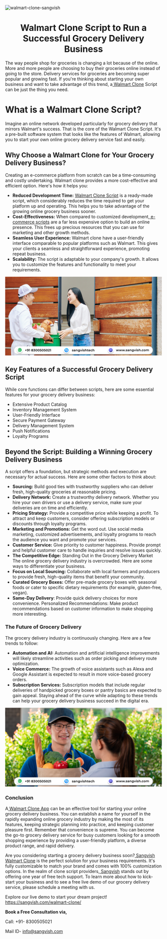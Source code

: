 ![walmart-clone-sangvish](https://github.com/sangvishtechnologies/walmart-clone/assets/161323540/aed43334-5002-4e43-8cd4-886a4010ad99)


<h1 align="center"> Walmart Clone Script to Run a Successful Grocery Delivery Business </h1>


The way people shop for groceries is changing a lot because of the online. More and more people are choosing to buy their groceries online instead of going to the store. Delivery services for groceries are becoming super popular and growing fast. If you're thinking about starting your own business and want to take advantage of this trend, a[ Walmart Clone](https://sangvish.com/walmart-clone/) Script can be just the thing you need.
# What is a Walmart Clone Script?
Imagine an online network developed particularly for grocery delivery that mirrors Walmart's success. That is the core of the Walmart Clone Script. It's a pre-built software system that looks like the features of Walmart, allowing you to start your own online grocery delivery service fast and easily.
## Why Choose a Walmart Clone for Your Grocery Delivery Business?
Creating an e-commerce platform from scratch can be a time-consuming and costly undertaking. Walmart clone provides a more cost-effective and efficient option. Here's how it helps you:
* **Reduced Development Time:** [Walmart Clone Script](https://sangvish.com/walmart-clone/) is a ready-made script, which considerably reduces the time required to get your platform up and operating. This helps you to take advantage of the growing online grocery business sooner.
* **Cost-Effectiveness:** When compared to customized development,[ e-commerce scripts](https://sangvish.com/walmart-clone/) are a far less expensive option to build an online presence. This frees up precious resources that you can use for marketing and other growth methods.
* **Seamless User Experience:** Walmart clone have a user-friendly interface comparable to popular platforms such as Walmart. This gives your clients a seamless and straightforward experience, promoting repeat business.
* **Scalability:** The script is adaptable to your company's growth. It allows you to customize the features and functionality to meet your requirements.

<div class="Box-sc-g0xbh4-0 iIZCet"><img alt=“waltmartclone.png" src="https://github.com/sangvishtechnologies/walmart-clone/blob/main/images/walmart-clone-app.png" data-hpc="true" class="Box-sc-g0xbh4-0 kzRgrI"></div> 

## Key Features of a Successful Grocery Delivery Script
While core functions can differ between scripts, here are some essential features for your grocery delivery business:
* Extensive Product Catalog
* Inventory Management System
* User-Friendly Interface  
* Secure Payment Gateway
* Delivery Management System
* Push Notifications
* Loyalty Programs
## Beyond the Script: Building a Winning Grocery Delivery Business
A script offers a foundation, but strategic methods and execution are necessary for actual success. Here are some other factors to think about:
* **Sourcing:** Build good ties with trustworthy suppliers who can deliver fresh, high-quality groceries at reasonable pricing.
* **Delivery Network:** Create a trustworthy delivery network. Whether you hire your own drivers or use a delivery service, make sure your deliveries are on time and efficiently.
* **Pricing Strategy:** Provide a competitive price while keeping a profit. To attract and keep customers, consider offering subscription models or discounts through loyalty programs.
* **Marketing and Promotions:** Get the word out. Use social media marketing, customized advertisements, and loyalty programs to reach the audience you want and promote your services.
* **Customer Service:** Give priority to customer happiness. Provide prompt and helpful customer care to handle inquiries and resolve issues quickly.
* **The Competitive Edge:** Standing Out in the Grocery Delivery Market
The online grocery delivery industry is overcrowded. Here are some ways to differentiate your business.
* **Focus on Local Sourcing:** Collaborate with local farmers and producers to provide fresh, high-quality items that benefit your community.
* **Curated Grocery Boxes:** Offer pre-made grocery boxes with seasonal foods or cater to specific dietary requirements (for example, gluten-free, vegan).
* **Same-Day Delivery**: Provide quick delivery choices for more convenience.
Personalized Recommendations: Make product recommendations based on customer information to make shopping more interesting.
### The Future of Grocery Delivery
The grocery delivery industry is continuously changing. Here are a few trends to follow:
* **Automation and AI:** Automation and artificial intelligence improvements will likely streamline activities such as order picking and delivery route optimization.
* **Voice Commerce:** The growth of voice assistants such as Alexa and Google Assistant is expected to result in more voice-based grocery orders.
* **Subscription Services:** Subscription models that include regular deliveries of handpicked grocery boxes or pantry basics are expected to gain appeal.
Staying ahead of the curve while adapting to these trends can help your grocery delivery business succeed in the digital era.

<div class="Box-sc-g0xbh4-0 iIZCet"><img alt=“walmartclone.png" src="https://github.com/sangvishtechnologies/walmart-clone/blob/main/images/walmart-clone.png" data-hpc="true" class="Box-sc-g0xbh4-0 kzRgrI"></div> 

### Conclusion
A[ Walmart Clone App](https://sangvish.com/walmart-clone/) can be an effective tool for starting your online grocery delivery business. You can establish a name for yourself in the rapidly expanding online grocery industry by making the most of its features, keeping strategic planning into practice, and keeping customer pleasure first. Remember that convenience is supreme. You can become the go-to grocery delivery service for busy customers looking for a smooth shopping experience by providing a user-friendly platform, a diverse product range, and rapid delivery.

Are you considering starting a grocery delivery business soon?[ Sangvish Walmart Clone](https://sangvish.com/walmart-clone/) is the perfect solution for your business requirements. It's fully customizable to match your brand and comes with 100% customization options. In the realm of clone script providers,[ Sangvish](https://sangvish.com/) stands out by offering one year of free tech support. To learn more about how to kick-start your business and to see a free live demo of our grocery delivery service, please schedule a meeting with us.

Explore our live demo to start your dream project!  https://sangvish.com/walmart-clone/

**Book a Free Consultation via,**

Call: +91- 8300505021

Mail ID-  [info@sangvish.com](mailto:info@sangvish.com)
